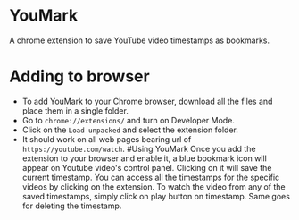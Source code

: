 # YouMark
A chrome extension to save YouTube video timestamps as bookmarks.
# Adding to browser
- To add YouMark to your Chrome browser, download all the files and place them in a single folder.
- Go to ```chrome://extensions/``` and turn on Developer Mode.
- Click on the ```Load unpacked``` and select the extension folder.
- It should work on all web pages bearing url of ```https://youtube.com/watch```.
#Using YouMark
  Once you add the extension to your browser and enable it, a blue bookmark icon will appear on Youtube video's control panel.
  Clicking on it will save the current timestamp.
  You can access all the timestamps for the specific videos by clicking on the extension.
  To watch the video from any of the saved timestamps, simply click on play button on timestamp. Same goes for deleting the timestamp.

